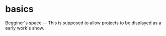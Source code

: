 # basics
Begginer's space
-- This is supposed to allow projects to be displayed as a early work's show.
